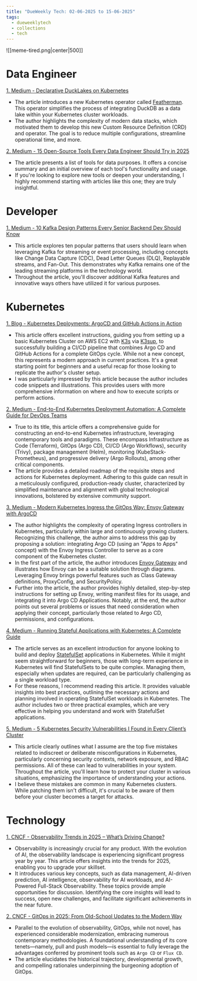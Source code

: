 ```yaml
---
title: "DueWeekly Tech: 02-06-2025 to 15-06-2025"
tags:
  - dueweeklytech
  - collections
  - tech
---
```



![[meme-tired.png|center|500]]

# Data Engineer

[1. Medium - Declarative DuckLakes on Kubernetes](https://medium.com/@tfmv/declarative-ducklakes-on-kubernetes-6044736cf9a9)

- The article introduces a new Kubernetes operator called [Featherman](https://github.com/TFMV/featherman). This operator simplifies the process of integrating DuckDB as a data lake within your Kubernetes cluster workloads.
- The author highlights the complexity of modern data stacks, which motivated them to develop this new Custom Resource Definition (CRD) and operator. The goal is to reduce multiple configurations, streamline operational time, and more.

[2. Medium - 15 Open-Source Tools Every Data Engineer Should Try in 2025](https://medium.com/towards-data-engineering/15-open-source-tools-every-data-engineer-should-try-in-2025-e9698e637de7)

- The article presents a list of tools for data purposes. It offers a concise summary and an initial overview of each tool's functionality and usage.
- If you're looking to explore new tools or deepen your understanding, I highly recommend starting with articles like this one; they are truly insightful.

# Developer

[1. Medium - 10 Kafka Design Patterns Every Senior Backend Dev Should Know](https://medium.com/@codingplainenglish/10-kafka-design-patterns-every-senior-backend-dev-should-know-304a9031cf7b)

- This article explores ten popular patterns that users should learn when leveraging Kafka for streaming or event processing, including concepts like Change Data Capture (CDC), Dead Letter Queues (DLQ), Replayable streams, and Fan-Out. This demonstrates why Kafka remains one of the leading streaming platforms in the technology world.
- Throughout the article, you'll discover additional Kafka features and innovative ways others have utilized it for various purposes.
# Kubernetes

[1. Blog - Kubernetes Deployments: ArgoCD and GitHub Actions in Action](https://jackjapar.com/kubernetes-deployments-argocd-and-github-actions-in-action)

- This article offers excellent instructions, guiding you from setting up a basic Kubernetes Cluster on AWS EC2 with [K3s](https://k3s.io/) via [K3sup](https://github.com/alexellis/k3sup), to successfully building a CI/CD pipeline that combines Argo CD and GitHub Actions for a complete GitOps cycle. While not a new concept, this represents a modern approach in current practices. It's a great starting point for beginners and a useful recap for those looking to replicate the author's cluster setup.
- I was particularly impressed by this article because the author includes code snippets and illustrations. This provides users with more comprehensive information on where and how to execute scripts or perform actions.

[2. Medium - End-to-End Kubernetes Deployment Automation: A Complete Guide for DevOps Teams](https://medium.com/atmosly/end-to-end-kubernetes-deployment-automation-a-complete-guide-for-devops-teams-d8a073418b8e)

- True to its title, this article offers a comprehensive guide for constructing an end-to-end Kubernetes infrastructure, leveraging contemporary tools and paradigms. These encompass Infrastructure as Code (Terraform), GitOps (Argo CD), CI/CD (Argo Workflows), security (Trivy), package management (Helm), monitoring (KubeStack-Prometheus), and progressive delivery (Argo Rollouts), among other critical components.
- The article provides a detailed roadmap of the requisite steps and actions for Kubernetes deployment. Adhering to this guide can result in a meticulously configured, production-ready cluster, characterized by simplified maintenance and alignment with global technological innovations, bolstered by extensive community support.

[3. Medium - Modern Kubernetes Ingress the GitOps Way: Envoy Gateway with ArgoCD](https://faun.pub/modern-kubernetes-ingress-the-gitops-way-envoy-gateway-with-argocd-c1bbec4a6a76)

- The author highlights the complexity of operating Ingress controllers in Kubernetes, particularly within large and continuously growing clusters. Recognizing this challenge, the author aims to address this gap by proposing a solution: integrating Argo CD (using an "Apps to Apps" concept) with the Envoy Ingress Controller to serve as a core component of the Kubernetes cluster.
- In the first part of the article, the author introduces [Envoy Gateway](https://gateway.envoyproxy.io/) and illustrates how Envoy can be a suitable solution through diagrams. Leveraging Envoy brings powerful features such as Class Gateway definitions, ProxyConfig, and SecurityPolicy.
- Further into the article, the author provides highly detailed, step-by-step instructions for setting up Envoy, writing manifest files for its usage, and integrating it into Argo CD Applications. Notably, at the end, the author points out several problems or issues that need consideration when applying their concept, particularly those related to Argo CD, permissions, and configurations.

[4. Medium - Running Stateful Applications with Kubernetes: A Complete Guide](https://medium.com/@salwan.mohamed/running-stateful-applications-with-kubernetes-a-complete-guide-8009d8caeeb7)

- The article serves as an excellent introduction for anyone looking to build and deploy [StatefulSet](https://kubernetes.io/docs/concepts/workloads/controllers/statefulset/) applications in Kubernetes. While it might seem straightforward for beginners, those with long-term experience in Kubernetes will find StatefulSets to be quite complex. Managing them, especially when updates are required, can be particularly challenging as a single workload type.
- For these reasons, I recommend reading this article. It provides valuable insights into best practices, outlining the necessary actions and planning involved in operating StatefulSet workloads in Kubernetes. The author includes two or three practical examples, which are very effective in helping you understand and work with StatefulSet applications.

[5. Medium - 5 Kubernetes Security Vulnerabilities I Found in Every Client’s Cluster](https://medium.com/@sridharcloud/5-kubernetes-security-vulnerabilities-i-found-in-every-clients-cluster-395320f50f76)

- This article clearly outlines what I assume are the top five mistakes related to indiscreet or deliberate misconfigurations in Kubernetes, particularly concerning security contexts, network exposure, and RBAC permissions. All of these can lead to vulnerabilities in your system. Throughout the article, you'll learn how to protect your cluster in various situations, emphasizing the importance of understanding your actions.
- I believe these mistakes are common in many Kubernetes clusters. While patching them isn't difficult, it's crucial to be aware of them before your cluster becomes a target for attacks.
# Technology

[1. CNCF - Observability Trends in 2025 – What’s Driving Change?](https://www.cncf.io/blog/2025/03/05/observability-trends-in-2025-whats-driving-change/)

- Observability is increasingly crucial for any product. With the evolution of AI, the observability landscape is experiencing significant progress year by year. This article offers insights into the trends for 2025, enabling you to upgrade your skillset.
- It introduces various key concepts, such as data management, AI-driven prediction, AI intelligence, observability for AI workloads, and AI-Powered Full-Stack Observability. These topics provide ample opportunities for discussion. Identifying the core insights will lead to success, open new challenges, and facilitate significant achievements in the near future.

[2. CNCF - GitOps in 2025: From Old-School Updates to the Modern Way](https://www.cncf.io/blog/2025/06/09/gitops-in-2025-from-old-school-updates-to-the-modern-way/)

- Parallel to the evolution of observability, GitOps, while not novel, has experienced considerable modernization, embracing numerous contemporary methodologies. A foundational understanding of its core tenets—namely, pull and push models—is essential to fully leverage the advantages conferred by prominent tools such as `Argo CD` or `Flux CD`.
- The article elucidates the historical trajectory, developmental growth, and compelling rationales underpinning the burgeoning adoption of GitOps.